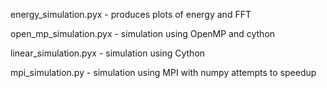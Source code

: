 energy_simulation.pyx - produces plots of energy and FFT

open_mp_simulation.pyx - simulation using OpenMP and cython

linear_simulation.pyx - simulation using Cython

mpi_simulation.py - simulation using MPI with numpy attempts to speedup

